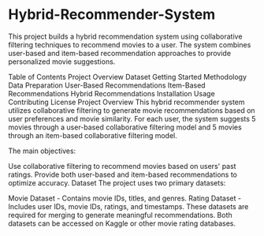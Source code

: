 ﻿# Hybrid-Recommender-System
This project builds a hybrid recommendation system using collaborative filtering techniques to recommend movies to a user. The system combines user-based and item-based recommendation approaches to provide personalized movie suggestions.

Table of Contents
Project Overview
Dataset
Getting Started
Methodology
Data Preparation
User-Based Recommendations
Item-Based Recommendations
Hybrid Recommendations
Installation
Usage
Contributing
License
Project Overview
This hybrid recommender system utilizes collaborative filtering to generate movie recommendations based on user preferences and movie similarity. For each user, the system suggests 5 movies through a user-based collaborative filtering model and 5 movies through an item-based collaborative filtering model.

The main objectives:

Use collaborative filtering to recommend movies based on users' past ratings.
Provide both user-based and item-based recommendations to optimize accuracy.
Dataset
The project uses two primary datasets:

Movie Dataset - Contains movie IDs, titles, and genres.
Rating Dataset - Includes user IDs, movie IDs, ratings, and timestamps.
These datasets are required for merging to generate meaningful recommendations. Both datasets can be accessed on Kaggle or other movie rating databases.

